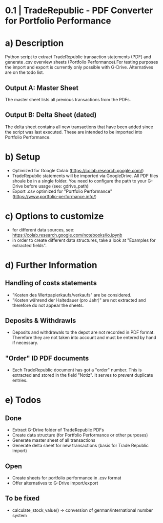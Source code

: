 #   0.1 | TradeRepublic - PDF Converter for Portfolio Performance
# a) Description
Python script to extract TradeRepublic transaction statements (PDF) and generate .csv overview sheets (Portfolio Performance).For testing purposes the import and export is currently only possible with G-Drive. Alternatives are on the todo list. 

## Output A: Master Sheet
The master sheet lists all previous transactions from the PDFs. 

## Output B: Delta Sheet (dated)
The delta sheet contains all new transactions that have been added since the script was last executed. These are intended to be imported into Portfolio Performance. 

# b) Setup
*   Optimized for Google Colab (https://colab.research.google.com/)
*   TradeRepublic statements will be imported via GoogleDrive. All PDF files shoule be in a single folder. You need to configure the path to your G-Drive before usage (see: gdrive_path) 
*   Export .csv optimized for "Portfolio Performance" (https://www.portfolio-performance.info/)

# c) Options to customize
- for different data sources, see: https://colab.research.google.com/notebooks/io.ipynb
- in order to create different data structures, take a look at "Examples for extracted fields". 

# d) Further Information
## Handling of costs statements
*   "Kosten des Wertpapierkaufs/verkaufs" are be considered.
*   "Kosten während der Haltedauer (pro Jahr)" are not extracted and therefore do not appear the sheets. 

## Deposits & Withdrawls
* Deposits and withdrawals to the depot are not recorded in PDF format. Therefore they are not taken into account and must be entered by hand if necessary.

## "Order" ID PDF documents
* Each TradeRepublic document has got a "order" number. This is extracted and stored in the field "Notiz". It serves to prevent duplicate entries.  

# e) Todos
## Done
* Extract G-Drive folder of TradeRepublic PDFs
* Create data structure (for Portfolio Performance or other purposes)
* Generate master sheet of all transactions
* Generate delta sheet for new transactions (basis for Trade Republic Import)

## Open
* Create sheets for portfolio performance in .csv format
* Offer alternatives to G-Drive import/export

## To be fixed
- calculate_stock_value() => conversion of german/international number system
